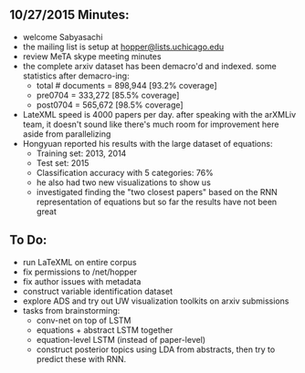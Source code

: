 ## 10/27/2015 Minutes:
* welcome Sabyasachi
* the mailing list is setup at hopper@lists.uchicago.edu
* review MeTA skype meeting minutes
* the complete arxiv dataset has been demacro'd and indexed. some statistics after demacro-ing:
  * total # documents = 898,944 [93.2% coverage]
  * pre0704 = 333,272 [85.5% coverage]
  * post0704 = 565,672 [98.5% coverage]
* LateXML speed is 4000 papers per day. after speaking with the arXMLiv team, it doesn't sound like there's much room for improvement here aside from parallelizing
* Hongyuan reported his results with the large dataset of equations:
  * Training set: 2013, 2014
  * Test set: 2015
  * Classification accuracy with 5 categories: 76%
  * he also had two new visualizations to show us
  * investigated finding the "two closest papers" based on the RNN representation of equations but so far the results have not been great

## To Do:
* run LaTeXML on entire corpus
* fix permissions to /net/hopper
* fix author issues with metadata
* construct variable identification dataset
* explore ADS and try out UW visualization toolkits on arxiv submissions
* tasks from brainstorming:
  * conv-net on top of LSTM
  * equations + abstract LSTM together
  * equation-level LSTM (instead of paper-level)
  * construct posterior topics using LDA from abstracts, then try to predict these with RNN. 
